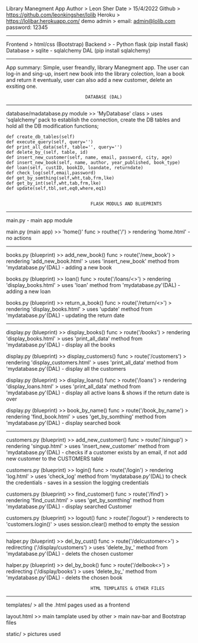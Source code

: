 Library Manegment App
Author > Leon Sher
Date > 15/4/2022
Github > https://github.com/leonkingsher/lolib
Heroku > https://lolibar.herokuapp.com/
demo admin > email: admin@lolib.com  password: 12345
__________________________________
Frontend >  html/css (Bootstrap) 
Backend > - Python flask (pip install flask)
Database > sqlite - sqlalchemy DAL (pip install sqlalchemy)
__________________________________
App summary: Simple, user freandly, library Manegment app.
The user can log-in and sing-up, insert new book into the library colection, loan a book and return it eventualy, user can also add a new customer, delete an exsiting one.


                                  DATABASE (DAL)
__________________________________________________________________________________ 

database/madatabase.py  module >> 'MyDatabase' class > uses 'sqlalchemy' pack to establish the connection, create the DB tables and hold all the DB modification functions;

    def create_db_tables(self)
    def execute_query(self, query='')
    def print_all_data(self, table='', query='')
    def delete_by_(self, table, id)
    def insert_new_customer(self, name, email, password, city, age)
    def insert_new_book(self, name, author, year_published, book_type)
    def loan(self, custID, bookID, loandate, returndate)
    def check_log(self,email,password)
    def get_by_somthing(self,wht,tab,frm,lke)
    def get_by_int(self,wht,tab,frm,lke)
    def update(self,tbl,set,eq0,where,eq1)


                                    FLASK MODULS AND BLUEPRINTS
__________________________________________________________________________________ 
main.py - main app module

main.py (main app) >> 'home()' func > routhe('/') > rendering 'home.html' - no actions 
__________________________________________________________________________________ 

books.py (blueprint) >> add_new_book() func > route('/new_book') > rendering 'add_new_book.html' > uses 'insert_new_book' method from 'mydatabase.py'(DAL) - adding a new book

books.py (blueprint) >> loan() func > route('/loans/<>') > rendering 'display_books.html' > uses 'loan' method from 'mydatabase.py'(DAL) - adding a new loan 

books.py (blueprint) >> return_a_book() func > route('/return/<>') > rendering 'display_books.html' > uses 'update' method from 'mydatabase.py'(DAL) - updating the return date 

__________________________________________________________________________________ 

display.py (blueprint) >> display_books() func > route('/books') > rendering 'display_books.html' > uses 'print_all_data' method from 'mydatabase.py'(DAL) - display all the books 

display.py (blueprint) >> display_customers() func > route('/customers') > rendering 'display_customers.html' > uses 'print_all_data' method from 'mydatabase.py'(DAL) - display all the customers 

display.py (blueprint) >> display_loans() func > route('/loans') > rendering 'display_loans.html' > uses 'print_all_data' method from 'mydatabase.py'(DAL) - display all active loans & shows if the return date is over 

display.py (blueprint) >> book_by_name() func > route('/book_by_name') > rendering 'find_book.html' > uses 'get_by_somthing' method from 'mydatabase.py'(DAL) - display searched book 


__________________________________________________________________________________ 

customers.py (blueprint) >> add_new_customer() func > route('/singup') > rendering 'singup.html' > uses 'insert_new_customer' method from 'mydatabase.py'(DAL) - checks if a customer exists by an email, if not add new customer to the CUSTOMERS table
 
 customers.py (blueprint) >> login() func > route('/login') > rendering 'log.html' > uses 'check_log' method from 'mydatabase.py'(DAL) to check the credentials  - saves in a session the logging credentials

 customers.py (blueprint) >> find_customer() func > route('/find') > rendering 'find_cust.html' > uses 'get_by_somthing' method from 'mydatabase.py'(DAL) - display searched Customer

 customers.py (blueprint) >> logout() func > route('/logout') > renderects to 'customers.login()' > uses session.clear() method to empty the session 

 __________________________________________________________________________________ 

halper.py (blueprint) >> del_by_cust() func > route('/delcustomer<>') > redirecting ('/display/customers') > uses 'delete_by_' method from 'mydatabase.py'(DAL) - delets the chosen customer

halper.py (blueprint) >> del_by_book() func > route('/delbook<>') > redirecting ('/display/books') > uses 'delete_by_' method from 'mydatabase.py'(DAL) - delets the chosen book
 


                                    HTML TEMPLATES & OTHER FILES
__________________________________________________________________________________ 

templates/ > all the .html pages used as a frontend

layout.html >> main tamplate used by other > main nav-bar and Bootstrap files

static/ > pictures used 
